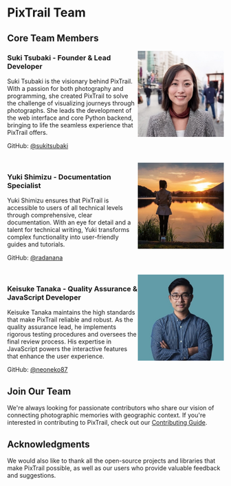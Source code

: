 # PixTrail Team

## Core Team Members

<img align="right" width="200px" src="https://github.com/sukitsubaki/pixTrail/blob/main/docs/assets/tsubaki-suki.jpg" alt="Suki Tsubaki">

### Suki Tsubaki - Founder & Lead Developer
Suki Tsubaki is the visionary behind PixTrail. With a passion for both photography and programming, she created PixTrail to solve the challenge of visualizing journeys through photographs. She leads the development of the web interface and core Python backend, bringing to life the seamless experience that PixTrail offers.

GitHub: [@sukitsubaki](https://github.com/sukitsubaki)

<br clear="right"/>

<img align="right" width="200px" src="https://github.com/sukitsubaki/pixTrail/blob/main/docs/assets/shimizu-yuki.jpg" alt="Yuki Shimizu">

### Yuki Shimizu - Documentation Specialist
Yuki Shimizu ensures that PixTrail is accessible to users of all technical levels through comprehensive, clear documentation. With an eye for detail and a talent for technical writing, Yuki transforms complex functionality into user-friendly guides and tutorials.

GitHub: [@radanana](https://github.com/radanana)

<br clear="right"/>

<img align="right" width="200px" src="https://github.com/sukitsubaki/pixTrail/blob/main/docs/assets/tanaka-keisuke.jpg" alt="Keisuke Tanaka">

### Keisuke Tanaka - Quality Assurance & JavaScript Developer

Keisuke Tanaka maintains the high standards that make PixTrail reliable and robust. As the quality assurance lead, he implements rigorous testing procedures and oversees the final review process. His expertise in JavaScript powers the interactive features that enhance the user experience.

GitHub: [@neoneko87](https://github.com/neoneko87)

## Join Our Team

We're always looking for passionate contributors who share our vision of connecting photographic memories with geographic context. If you're interested in contributing to PixTrail, check out our [Contributing Guide](CONTRIBUTING.md).

## Acknowledgments

We would also like to thank all the open-source projects and libraries that make PixTrail possible, as well as our users who provide valuable feedback and suggestions.
